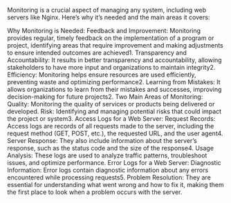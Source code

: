 Monitoring is a crucial aspect of managing any system, including web servers like Nginx. Here’s why it’s needed and the main areas it covers:

Why Monitoring is Needed:
Feedback and Improvement: Monitoring provides regular, timely feedback on the implementation of a program or project, identifying areas that require improvement and making adjustments to ensure intended outcomes are achieved1.
Transparency and Accountability: It results in better transparency and accountability, allowing stakeholders to have more input and organizations to maintain integrity2.
Efficiency: Monitoring helps ensure resources are used efficiently, preventing waste and optimizing performance2.
Learning from Mistakes: It allows organizations to learn from their mistakes and successes, improving decision-making for future projects2.
Two Main Areas of Monitoring:
Quality: Monitoring the quality of services or products being delivered or developed.
Risk: Identifying and managing potential risks that could impact the project or system3.
Access Logs for a Web Server:
Request Records: Access logs are records of all requests made to the server, including the request method (GET, POST, etc.), the requested URL, and the user agent4.
Server Response: They also include information about the server’s response, such as the status code and the size of the response4.
Usage Analysis: These logs are used to analyze traffic patterns, troubleshoot issues, and optimize performance.
Error Logs for a Web Server:
Diagnostic Information: Error logs contain diagnostic information about any errors encountered while processing requests5.
Problem Resolution: They are essential for understanding what went wrong and how to fix it, making them the first place to look when a problem occurs with the server.
